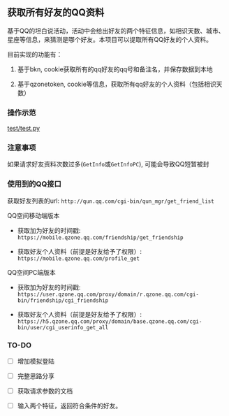 ## 获取所有好友的QQ资料

基于QQ的坦白说活动，活动中会给出好友的两个特征信息，如相识天数、城市、星座等信息，来猜测是哪个好友。本项目可以提取所有QQ好友的个人资料。

目前实现的功能有：

1. 基于bkn, cookie获取所有的qq好友的qq号和备注名，并保存数据到本地

2. 基于qzonetoken, cookie等信息，获取所有qq好友的个人资料（包括相识天数）

### 操作示范

[test/test.py](https://github.com/wnma3mz/qq_friends_info/blob/master/test/test.py)

### 注意事项

如果请求好友资料次数过多(`GetInfo`或`GetInfoPC`), 可能会导致QQ短暂被封

### 使用到的QQ接口

获取好友列表的url: `http://qun.qq.com/cgi-bin/qun_mgr/get_friend_list`

QQ空间移动端版本

- 获取加为好友的时间戳: `https://mobile.qzone.qq.com/friendship/get_friendship`

- 获取好友个人资料（前提是好友给予了权限）: `https://mobile.qzone.qq.com/profile_get`

QQ空间PC端版本

- 获取加为好友的时间戳: `https://user.qzone.qq.com/proxy/domain/r.qzone.qq.com/cgi-bin/friendship/cgi_friendship`

- 获取好友个人资料（前提是好友给予了权限）: `https://h5.qzone.qq.com/proxy/domain/base.qzone.qq.com/cgi-bin/user/cgi_userinfo_get_all`

### TO-DO

- [ ] 增加模拟登陆

- [ ] 完整思路分享

- [ ] 获取请求参数的文档

- [ ] 输入两个特征，返回符合条件的好友。